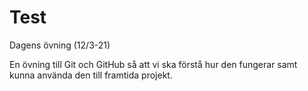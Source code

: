 # Test
Dagens övning (12/3-21)

En övning till Git och GitHub så att vi ska förstå hur den fungerar samt kunna använda den till framtida projekt.